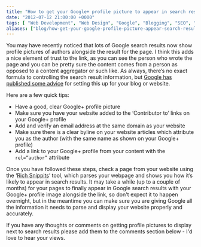 ```yaml
---
title: "How to get your Google+ profile picture to appear in search results"
date: "2012-07-12 21:00:00 +0000"
tags: [ "Web Development", "Web Design", "Google", "Blogging", "SEO", "Google+" ]
aliases: ["blog/how-get-your-google-profile-picture-appear-search-results"]
---
```

You may have recently noticed that lots of Google search results now show profile pictures of authors alongside the result for the page. I think this adds a nice element of trust to the link, as you can see the person who wrote the page and you can be pretty sure the content comes from a person as opposed to a content aggregator or such like. As always, there’s no exact formula to controlling the search result information, but [Google has published some advice](http://support.google.com/webmasters/bin/answer.py?hl=en&answer=1306778) for setting this up for your blog or website.

<!--more-->

Here are a few quick tips:

*   Have a good, clear Google+ profile picture
*   Make sure you have your website added to the ‘Contributor to’ links on your Google+ profile
*   Add and verify an email address at the same domain as your website
*   Make sure there is a clear byline on your website articles which attribute you as the author (with the same name as shown on your Google+ profile)
*   Add a link to your Google+ profile from your content with the `rel=”author”` attribute

Once you have followed these steps, check a page from your website using the ‘[Rich Snippits](http://www.google.com/webmasters/tools/richsnippets)’ tool, which parses your webpage and shows you how it’s likely to appear in search results. It may take a while (up to a couple of months) for your pages to finally appear in Google search results with your Google+ profile image alongside the link, so don't expect it to happen overnight, but in the meantime you can make sure you are giving Google all the information it needs to parse and display your website properly and accurately.

If you have any thoughts or comments on getting profile pictures to display next to search results please add them to the comments section below - I'd love to hear your views.<!--break-->